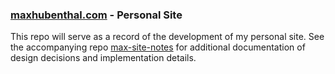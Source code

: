 ### [maxhubenthal.com](http://www.maxhubenthal.com) - Personal Site
This repo will serve as a record of the development of my personal site. See the accompanying repo [max-site-notes](https://github.com/mhubenthal/max-site-notes) for additional documentation of design decisions and implementation details.
